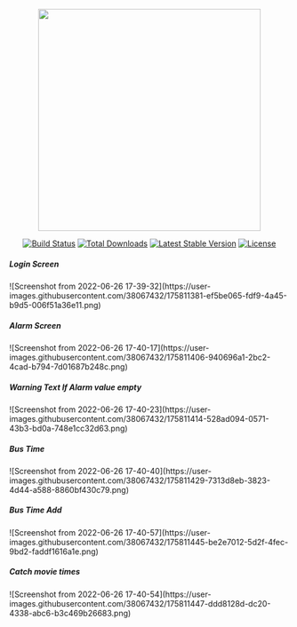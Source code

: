 <p align="center"><a href="https://laravel.com" target="_blank"><img src="https://raw.githubusercontent.com/laravel/art/master/logo-lockup/5%20SVG/2%20CMYK/1%20Full%20Color/laravel-logolockup-cmyk-red.svg" width="400"></a></p>

<p align="center">
<a href="https://travis-ci.org/laravel/framework"><img src="https://travis-ci.org/laravel/framework.svg" alt="Build Status"></a>
<a href="https://packagist.org/packages/laravel/framework"><img src="https://img.shields.io/packagist/dt/laravel/framework" alt="Total Downloads"></a>
<a href="https://packagist.org/packages/laravel/framework"><img src="https://img.shields.io/packagist/v/laravel/framework" alt="Latest Stable Version"></a>
<a href="https://packagist.org/packages/laravel/framework"><img src="https://img.shields.io/packagist/l/laravel/framework" alt="License"></a>
</p>

<h5>Login Screen</h5>
![Screenshot from 2022-06-26 17-39-32](https://user-images.githubusercontent.com/38067432/175811381-ef5be065-fdf9-4a45-b9d5-006f51a36e11.png)

<h5>Alarm Screen</h5>
![Screenshot from 2022-06-26 17-40-17](https://user-images.githubusercontent.com/38067432/175811406-940696a1-2bc2-4cad-b794-7d01687b248c.png)

<h5>Warning Text If Alarm value empty</h5>
![Screenshot from 2022-06-26 17-40-23](https://user-images.githubusercontent.com/38067432/175811414-528ad094-0571-43b3-bd0a-748e1cc32d63.png)

<h5>Bus Time</h5>
![Screenshot from 2022-06-26 17-40-40](https://user-images.githubusercontent.com/38067432/175811429-7313d8eb-3823-4d44-a588-8860bf430c79.png)

<h5>Bus Time Add</h5>
![Screenshot from 2022-06-26 17-40-57](https://user-images.githubusercontent.com/38067432/175811445-be2e7012-5d2f-4fec-9bd2-faddf1616a1e.png)

<h5>Catch movie times</h5>
![Screenshot from 2022-06-26 17-40-54](https://user-images.githubusercontent.com/38067432/175811447-ddd8128d-dc20-4338-abc6-b3c469b26683.png)
